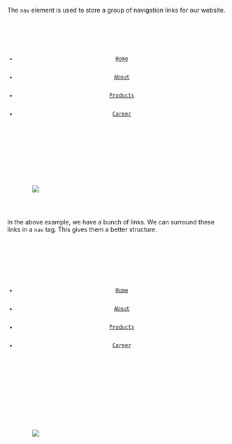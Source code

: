 The `nav` element is used to
store a group of navigation links
for our website.

<codeblock language="html" type="lesson">
<code>
<header>
        <ul>
            <li><a href="/home">Home</a></li>
            <li><a href="/about">About</a></li>
            <li><a href="/products">Products</a></li>
            <li><a href="/career">Career</a></li>
        </ul>
    </header>
    <main>
        <img src = "#">
    </main>
</body>
</code>
</codeblock>

In the above example, we have a
bunch of links. We can
surround these links in a `nav`
tag. This gives them a better
structure.

<codeblock language="html" type="lesson">
<code>
<header>
        <nav>
            <ul>
                <li><a href="/home">Home</a></li>
                <li><a href="/about">About</a></li>
                <li><a href="/products">Products</a></li>
                <li><a href="/career">Career</a></li>
            </ul>
        </nav>
    </header>
    <main>
        <img src = "#">
    </main>
</body>
</code>
</codeblock>